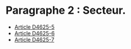 # Paragraphe 2 : Secteur.

* [Article D4625-5](./LEGIARTI000025282398.md)
* [Article D4625-6](./LEGIARTI000025282401.md)
* [Article D4625-7](./LEGIARTI000025282407.md)
